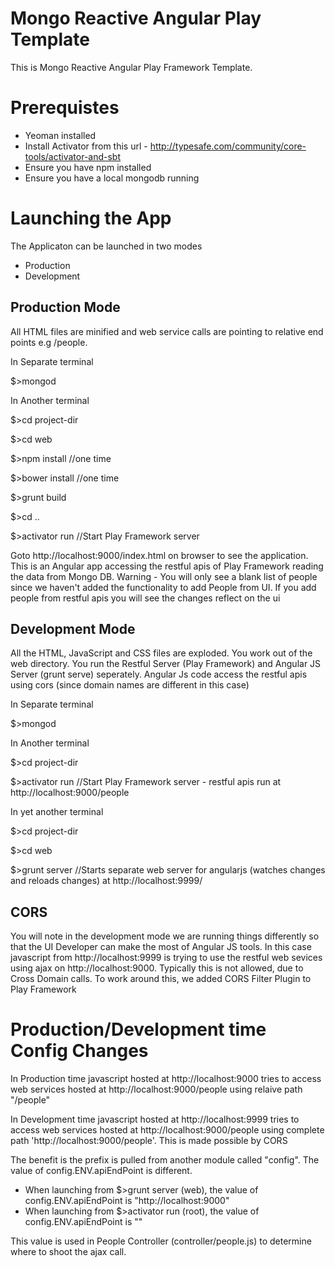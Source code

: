 Mongo Reactive Angular Play Template
=====

This is Mongo Reactive Angular Play Framework Template.

Prerequistes
=====
* Yeoman installed
* Install Activator from this url - http://typesafe.com/community/core-tools/activator-and-sbt
* Ensure you have npm installed
* Ensure you have a local mongodb running

Launching the App
======

The Applicaton can be launched in two modes
* Production
* Development


Production Mode 
-----
All HTML files are minified and web service calls are pointing to relative end points e.g /people. 

In Separate terminal

$>mongod


In Another terminal

$>cd project-dir

$>cd web

$>npm install       //one time

$>bower install     //one time

$>grunt build

$>cd ..

$>activator run     //Start Play Framework server

Goto http://localhost:9000/index.html on browser to see the application. This is an Angular app accessing the restful apis of Play Framework reading the data from Mongo DB. Warning - You will only see a blank list of people since we haven't added the functionality to add People from UI. If you add people from restful apis you will see the changes reflect on the ui

Development Mode
------
All the HTML, JavaScript and CSS files are exploded. You work out of the web directory. You run the Restful Server (Play Framework) and Angular JS Server (grunt serve) seperately. Angular Js code access the restful apis using cors (since domain names are different in this case)

In Separate terminal

$>mongod


In Another terminal

$>cd project-dir

$>activator run    //Start Play Framework server - restful apis run at http://localhost:9000/people


In yet another terminal

$>cd project-dir

$>cd web

$>grunt server     //Starts separate web server for angularjs (watches changes and reloads changes) at http://localhost:9999/


CORS
----
You will note in the development mode we are running things differently so that the UI Developer can make the most of Angular JS tools. In this case javascript from http://localhost:9999 is trying to use the restful web sevices using ajax on http://localhost:9000. Typically this is not allowed, due to Cross Domain calls. To work around this, we added CORS Filter Plugin to Play Framework

Production/Development time Config Changes
==============================

In Production time javascript hosted at http://localhost:9000 tries to access web services hosted at http://localhost:9000/people using relaive path "/people"

In Development time javascript hosted at http://localhost:9999 tries to access web services hosted at http://localhost:9000/people using complete path 'http://localhost:9000/people'. This is made possible by CORS

The benefit is the prefix is pulled from another module called "config". The value of config.ENV.apiEndPoint is different.
* When launching from $>grunt server (web), the value of config.ENV.apiEndPoint is "http://localhost:9000"
* When launching from $>activator run (root), the value of config.ENV.apiEndPoint is ""

This value is used in People Controller (controller/people.js) to determine where to shoot the ajax call.






